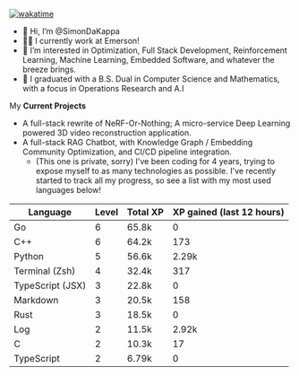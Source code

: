 
[![wakatime](https://wakatime.com/badge/user/50e6c678-94a9-4739-af51-360aeb113c51.svg)](https://wakatime.com/@50e6c678-94a9-4739-af51-360aeb113c51)

- 👋 Hi, I’m @SimonDaKappa
- 🧑‍💼 I currently work at Emerson!
- 👀 I’m interested in Optimization, Full Stack Development, Reinforcement Learning, Machine Learning, Embedded Software, and whatever the breeze brings.
- 🌱 I graduated with a B.S. Dual in Computer Science and Mathematics, with a focus in Operations Research and A.I

My **Current Projects** 
- A full-stack rewrite of NeRF-Or-Nothing; A micro-service Deep Learning powered 3D video reconstruction application.
- A full-stack RAG Chatbot, with Knowledge Graph / Embedding Community Optimization, and CI/CD pipeline integration.
  - (This one is private, sorry)
I've been coding for 4 years, trying to expose myself to as many technologies as possible. I've recently started to track all my progress, so see
a list with my most used languages below!

| Language | Level | Total XP | XP gained (last 12 hours) |
| --- | --- | --- | --- |
| Go | 6 | 65.8k | 0 |
| C++ | 6 | 64.2k | 173 |
| Python | 5 | 56.6k | 2.29k |
| Terminal (Zsh) | 4 | 32.4k | 317 |
| TypeScript (JSX) | 3 | 22.8k | 0 |
| Markdown | 3 | 20.5k | 158 |
| Rust | 3 | 18.5k | 0 |
| Log | 2 | 11.5k | 2.92k |
| C | 2 | 10.3k | 17 |
| TypeScript | 2 | 6.79k | 0 |